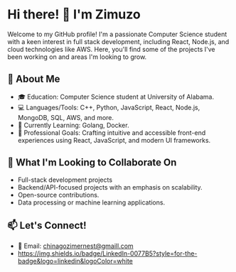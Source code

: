 # Hi there! 👋 I'm Zimuzo
Welcome to my GitHub profile! I'm a passionate Computer Science student with a keen interest in full stack development, including React, Node.js, and cloud technologies like AWS. Here, you'll find some of the projects I've been working on and areas I'm looking to grow.


## 🚀 About Me
 - 🎓 Education: Computer Science student at University of Alabama.
 - 💻 Languages/Tools: C++, Python, JavaScript, React, Node.js, MongoDB, SQL, AWS, and more.
 - 🌱 Currently Learning: Golang, Docker.
 - 💼 Professional Goals: Crafting intuitive and accessible front-end experiences using React, JavaScript, and modern UI frameworks.

## 👯 What I'm Looking to Collaborate On
- Full-stack development projects
- Backend/API-focused projects with an emphasis on scalability.
- Open-source contributions.
- Data processing or machine learning applications.

## 📫 Let's Connect!
- 📧 Email: chinagozimernest@gmaill.com
- https://img.shields.io/badge/LinkedIn-0077B5?style=for-the-badge&logo=linkedin&logoColor=white


  




<!---
zimuzoeze/zimuzoeze is a ✨ special ✨ repository because its `README.md` (this file) appears on your GitHub profile.
You can click the Preview link to take a look at your changes.
--->
 
